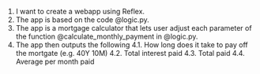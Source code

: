 1. I want to create a webapp using Reflex.
2. The app is based on the code @logic.py.
3. The app is a mortgage calculator that lets user adjust each parameter of the function @calculate_monthly_payment in @logic.py.
4. The app then outputs the following 
    4.1. How long does it take to pay off the mortgate (e.g. 40Y 10M)
    4.2. Total interest paid
    4.3. Total paid
    4.4. Average per month paid